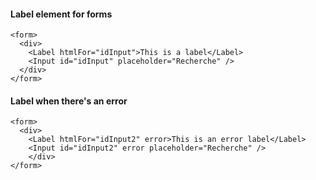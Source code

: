 #### Label element for forms

```
<form>
  <div>
    <Label htmlFor="idInput">This is a label</Label>
    <Input id="idInput" placeholder="Recherche" />
  </div>
</form>
```

#### Label when there's an error

```
<form>
  <div>
    <Label htmlFor="idInput2" error>This is an error label</Label>
    <Input id="idInput2" error placeholder="Recherche" />
    </div>
</form>
```
